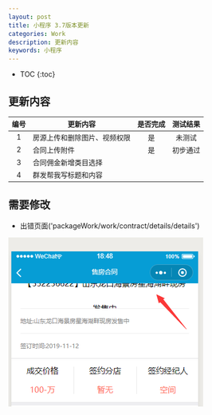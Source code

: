 ```yaml
---
layout: post
title: 小程序 3.7版本更新
categories: Work
description: 更新内容
keywords: 小程序
---
```


* TOC
{:toc}
## 更新内容

| 编号 | 更新内容                     | 是否完成 | 测试结果 |
| :--: | ---------------------------- | :------: | :------: |
|  1   | 房源上传和删除图片、视频权限 |    是    |  未测试  |
|  2   | 合同上传附件                 |    是    | 初步通过 |
|  3   | 合同佣金新增类目选择         |          |          |
|  4   | 群发帮我写标题和内容         |          |          |



## 需要修改

- 出错页面('packageWork/work/contract/details/details')

![](https://raw.githubusercontent.com/ylq1994/PicBed/master/daily/20191112184858_err.png)

